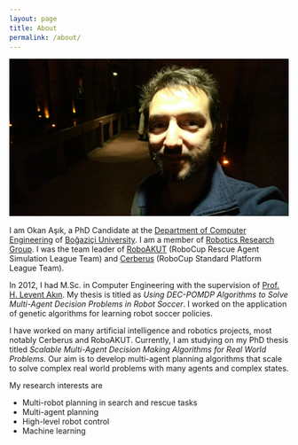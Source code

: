 ```yaml
---
layout: page
title: About
permalink: /about/
---
```


![Okan Aşık](/assets/images/okan_asik.jpg)

I am Okan Aşık, a PhD Candidate at the [Department of Computer Engineering](www.cmpe.boun.edu.tr) of [Boğaziçi University](www.boun.edu.tr). I am a member of [Robotics Research Group](robot.cmpe.boun.edu.tr). I was the team leader of [RoboAKUT](robot.cmpe.boun.edu.tr/rescue) (RoboCup Rescue Agent Simulation League Team) and [Cerberus](robot.cmpe.boun.edu.tr/~cerberus) (RoboCup Standard Platform League Team).

In 2012, I had M.Sc. in Computer Engineering with the supervision of  [Prof. H. Levent Akın](www.cmpe.boun.edu.tr/~akin). My thesis is titled as *Using DEC-POMDP Algorithms to Solve Multi-Agent Decision Problems in Robot Soccer*. I worked on the application of genetic algorithms for learning robot soccer policies.

I have worked on many artificial intelligence and robotics projects, most notably Cerberus and RoboAKUT. Currently, I am studying on my PhD thesis titled *Scalable Multi-Agent Decision Making Algorithms for Real World Problems*. Our aim is to develop multi-agent planning algorithms that scale to solve complex real world problems with many agents and complex states.

My research interests are
* Multi-robot planning in search and rescue tasks
* Multi-agent planning
* High-level robot control
* Machine learning
